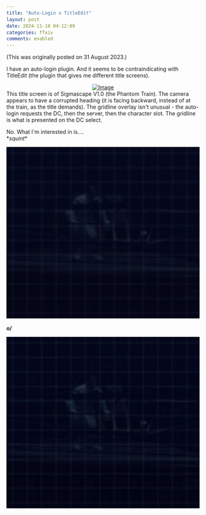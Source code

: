 ```yaml
---
title: "Auto-Login x TitleEdit"
layout: post
date: 2024-11-18 04:12:09
categories: ffxiv
comments: enabled
---
```

(This was originally posted on 31 August 2023.)

I have an auto-login plugin. And it seems to be contraindicating with TitleEdit (the plugin that gives me different title screens).  

<center><a href="https://raw.githubusercontent.com/Nox13last/nox13last.github.io/refs/heads/main/_uploads/Title_1.png"><img src="https://raw.githubusercontent.com/Nox13last/nox13last.github.io/refs/heads/main/_uploads/Title_1.png" alt="Image" width="600"></a></center>  
This title screen is of Sigmascape V1.0 (the Phantom Train). The camera appears to have a corrupted heading (it is facing backward, instead of at the train, as the title demands). The gridline overlay isn't unusual - the auto-login requests the DC, then the server, then the character slot. The gridline is what is presented on the DC select.

No. What I'm interested in is....  
\**squint*\*  
<center><a href="https://raw.githubusercontent.com/Nox13last/nox13last.github.io/refs/heads/main/_uploads/Title_2.png"><img src="https://raw.githubusercontent.com/Nox13last/nox13last.github.io/refs/heads/main/_uploads/Title_2.png" alt="Image" width="600"></a></center>  

**o/**  
<center><a href="https://raw.githubusercontent.com/Nox13last/nox13last.github.io/refs/heads/main/_uploads/Title_3.png"><img src="https://raw.githubusercontent.com/Nox13last/nox13last.github.io/refs/heads/main/_uploads/Title_3.png" alt="Image" width="600"></a></center>  


